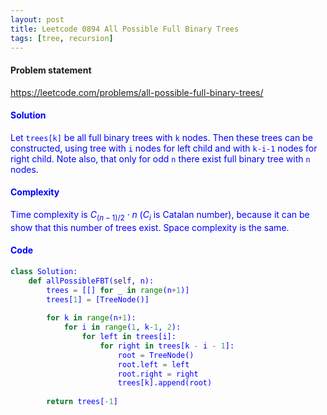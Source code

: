 ```yaml
---
layout: post
title: Leetcode 0894 All Possible Full Binary Trees
tags: [tree, recursion]
---
```


#### Problem statement

<a href="https://leetcode.com/problems/all-possible-full-binary-trees/"> <font color = blue>https://leetcode.com/problems/all-possible-full-binary-trees/

#### Solution
Let `trees[k]` be all full binary trees with `k` nodes. Then these trees can be constructed, using tree with `i` nodes for left child and with `k-i-1` nodes for right child. Note also, that only for odd `n` there exist full binary tree with `n` nodes.

#### Complexity
Time complexity is $C_{(n-1)/2}\cdot n$ ($C_i$ is Catalan number), because it can be show that this number of trees exist. Space complexity is the same.

#### Code
```python
class Solution:
    def allPossibleFBT(self, n):
        trees = [[] for _ in range(n+1)]
        trees[1] = [TreeNode()]
        
        for k in range(n+1):  
            for i in range(1, k-1, 2):
                for left in trees[i]:
                    for right in trees[k - i - 1]:
                        root = TreeNode()
                        root.left = left
                        root.right = right
                        trees[k].append(root)
                        
        return trees[-1]
```

